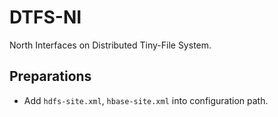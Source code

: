 # DTFS-NI
North Interfaces on Distributed Tiny-File System.

## Preparations
* Add `hdfs-site.xml`, `hbase-site.xml` into configuration path.

